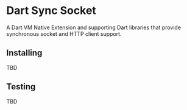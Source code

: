 Dart Sync Socket
================

A Dart VM Native Extension and supporting Dart libraries that provide
synchronous socket and HTTP client support.

Installing
----------

TBD

Testing
-------

TBD
